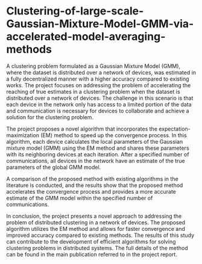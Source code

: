 # Clustering-of-large-scale-Gaussian-Mixture-Model-GMM-via-accelerated-model-averaging-methods
A clustering problem formulated as a Gaussian Mixture Model (GMM), where the dataset is distributed over a network of devices, was estimated in a fully decentralized manner with a higher accuracy compared to existing works.
The project focuses on addressing the problem of accelerating the reaching of true estimates in a clustering problem when the dataset is distributed over a network of devices. The challenge in this scenario is that each device in the network only has access to a limited portion of the data and communication is necessary for devices to collaborate and achieve a solution for the clustering problem.

The project proposes a novel algorithm that incorporates the expectation-maximization (EM) method to speed up the convergence process. In this algorithm, each device calculates the local parameters of the Gaussian mixture model (GMM) using the EM method and shares these parameters with its neighboring devices at each iteration. After a specified number of communications, all devices in the network have an estimate of the true parameters of the global GMM model.

A comparison of the proposed method with existing algorithms in the literature is conducted, and the results show that the proposed method accelerates the convergence process and provides a more accurate estimate of the GMM model within the specified number of communications.

In conclusion, the project presents a novel approach to addressing the problem of distributed clustering in a network of devices. The proposed algorithm utilizes the EM method and allows for faster convergence and improved accuracy compared to existing methods. The results of this study can contribute to the development of efficient algorithms for solving clustering problems in distributed systems. The full details of the method can be found in the main publication referred to in the project report.

